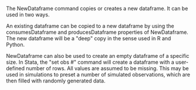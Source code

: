 The NewDataframe command copies or creates a new dataframe.  It can be used in two ways.    
    
An existing dataframe can be copied to a new dataframe by using the consumesDataframe and producesDataframe properties of NewDataframe.  The new dataframe will be a "deep" copy in the sense used in R and Python.      
   
NewDataframe can also be used to create an empty dataframe of a specific size.  In Stata, the "set obs #" command will create a dataframe with a user-defined number of rows.  All values are assumed to be missing.  This may be used in simulations to preset a number of simulated observations, which are then filled with randomly generated data.



